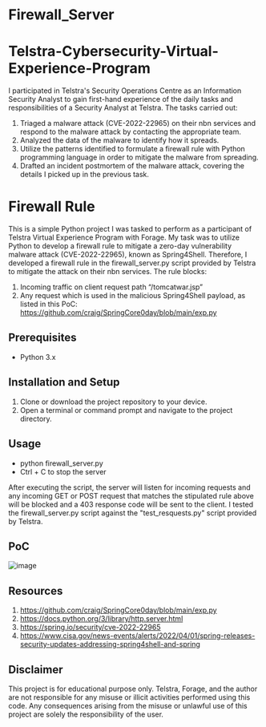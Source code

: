 # Firewall_Server
# Telstra-Cybersecurity-Virtual-Experience-Program

I participated in Telstra's Security Operations Centre as an Information Security Analyst to gain first-hand experience of the daily tasks and responsibilities of a Security Analyst at Telstra. The tasks carried out:

1. Triaged a malware attack (CVE-2022-22965) on their nbn services and respond to the malware attack by contacting the appropriate team.
2. Analyzed the data of the malware to identify how it spreads.
3. Utilize the patterns identified to formulate a firewall rule with Python programming language in order to mitigate the malware from spreading.
4. Drafted an incident postmortem of the malware attack, covering the details I picked up in the previous task.

# Firewall Rule

This is a simple Python project I was tasked to perform as a participant of Telstra Virtual Experience Program with Forage. My task was to utilize Python to develop a firewall rule to mitigate a zero-day vulnerability malware attack (CVE-2022-22965), known as Spring4Shell. Therefore, I developed a firewall rule in the firewall_server.py script provided by Telstra to mitigate the attack on their nbn services. The rule blocks:

1. Incoming traffic on client request path “/tomcatwar.jsp”
2. Any request which is used in the malicious Spring4Shell payload, as listed in this PoC: https://github.com/craig/SpringCore0day/blob/main/exp.py

## Prerequisites
- Python 3.x

## Installation and Setup
1. Clone or download the project repository to your device.
2. Open a terminal or command prompt and navigate to the project directory.

## Usage
- python firewall_server.py
- Ctrl + C to stop the server

After executing the script, the server will listen for incoming requests and any incoming GET or POST request that matches the stipulated rule above will be blocked and a 403 response code will be sent to the client. I tested the firewall_server.py script against the "test_resquests.py" script provided by Telstra.

## PoC

![image](https://github.com/bL34cHig0/Telstra-Cybersecurity-Virtual-Experience-/assets/133022207/7a0660ae-7ee0-4c2f-80be-59d9fbde457f)

## Resources
1. https://github.com/craig/SpringCore0day/blob/main/exp.py
2. https://docs.python.org/3/library/http.server.html
3. https://spring.io/security/cve-2022-22965
4. https://www.cisa.gov/news-events/alerts/2022/04/01/spring-releases-security-updates-addressing-spring4shell-and-spring

## Disclaimer
This project is for educational purpose only. Telstra, Forage, and the author are not responsible for any misuse or illicit activities performed using this code. Any 
consequences arising from the misuse or unlawful use of this project are solely the responsibility of the user.
